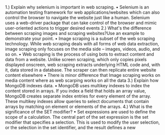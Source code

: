 1.) Explain why selenium is important in web 
scraping.
• Selenium is an automation testing 
framework for web applications/websites 
which can also control the browser to 
navigate the website just like a human. 
Selenium uses a web-driver package that 
can take control of the browser and mimic 
user-oriented actions to trigger desired 
events
2.) What's the difference between scraping images 
and scraping websites?Use an example to 
demonstrate your point.
• Image scraping is a subset of the web 
scraping technology. While web scraping 
deals with all forms of web data extraction, 
image scraping only focuses on the media 
side – images, videos, audio, and so on.
• Web scraping is the process of using bots to 
extract content and data from a website. 
Unlike screen scraping, which only copies 
pixels displayed onscreen, web scraping 
extracts underlying HTML code and, with it, 
data stored in a database. The scraper can then replicate entire website content 
elsewhere
• There is minor difference that Image 
scraping works on media content where as 
web scarping works on all the data 
3.) Explain how MongoDB indexes data.
• MongoDB uses multikey indexes to index 
the content stored in arrays. If you index a 
field that holds an array value, MongoDB 
creates separate index entries for every 
element of the array. These multikey 
indexes allow queries to select documents 
that contain arrays by matching on element 
or elements of the arrays.
4.) What is the significance of the SET modifier?
• Set expressions are used to define the scope 
of a calculation. The central part of the set 
expression is the set modifier that specifies 
a selection. This is used to modify the user 
selection, or the selection in the set 
identifier, and the result defines a new 
